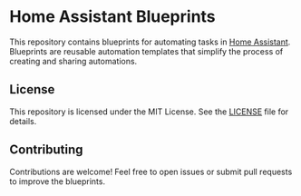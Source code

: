 # Home Assistant Blueprints

This repository contains blueprints for automating tasks in [Home Assistant](https://www.home-assistant.io/). Blueprints are reusable automation templates that simplify the process of creating and sharing automations.


## License

This repository is licensed under the MIT License. See the [LICENSE](LICENSE) file for details.

## Contributing

Contributions are welcome! Feel free to open issues or submit pull requests to improve the blueprints.